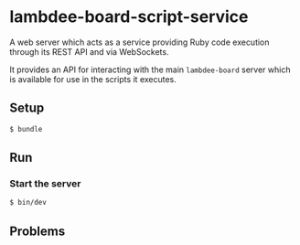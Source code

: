# lambdee-board-script-service

A web server which acts as a service providing Ruby code execution through its REST API
and via WebSockets.

It provides an API for interacting with the main `lambdee-board` server
which is available for use in the scripts it executes.

## Setup

```sh
$ bundle
```

## Run

### Start the server

```sh
$ bin/dev
```

## Problems
